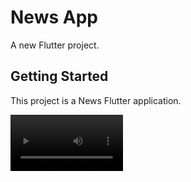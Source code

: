 # News App

A new Flutter project.

## Getting Started

This project is a News Flutter application.

<video src='' width=180/>

<a href="{https://firebasestorage.googleapis.com/v0/b/activegym-1c716.appspot.com/o/news%2Fweb.mp4?alt=media&token=86b21bcc-eced-430b-ade7-947c03b70dff}" title="Link Title"><img src="{https://images.unsplash.com/photo-1638193625170-256cadc3dbca?ixlib=rb-1.2.1&ixid=MnwxMjA3fDB8MHxwaG90by1wYWdlfHx8fGVufDB8fHx8&auto=format&fit=crop&w=688&q=80}" alt="Alternate Text" /></a>



